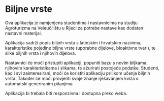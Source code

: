# Biljne vrste

Ova aplikacija je namjenjena studentima i nastavnicima na studiju Agroturizma na Veleučilištu u Rijeci za potrebe nastave kao dodatan nastavni materijal. 

Aplikacija sadrži popis biljnih vrsta s latinskim i hrvatskim nazivima, karakteristike pojedine biljne vrste (uporabne dijelove, bioaktivne tvari), te slike biljnih vrsta i njihovih dijelova.  

Nastavnici će moći pristupiti aplikaciji, popuniti bazu s novim biljkama, njihovim karakteristikama i slikama, te ažurirati postojeće podatke. 
Studenti, kao i svi zainteresirani, moći će koristiti aplikaciju prilikom učenja biljnih vrsta. Također će moći provjeriti svoje znanje rješavanjem kviza s automatski generiranim pitanjima.

Aplikacija bi trebala biti responzivna i dostupna preko weba.
